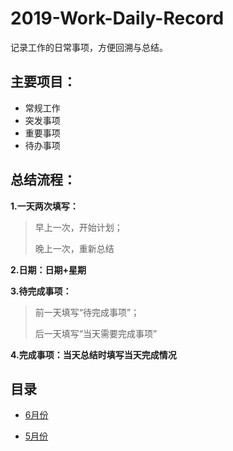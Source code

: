 # 2019-Work-Daily-Record

记录工作的日常事项，方便回溯与总结。

## 主要项目：

- 常规工作
- 突发事项
- 重要事项
- 待办事项

## 总结流程：

**1.一天两次填写：**

>早上一次，开始计划；
>
>晚上一次，重新总结

**2.日期：日期+星期**

**3.待完成事项：**

>前一天填写“待完成事项”；
>
>后一天填写“当天需要完成事项”

**4.完成事项：当天总结时填写当天完成情况**

## 目录

- [6月份](chapter06（6月记录）.md)

- [5月份](chapter05（5月记录）.md)


